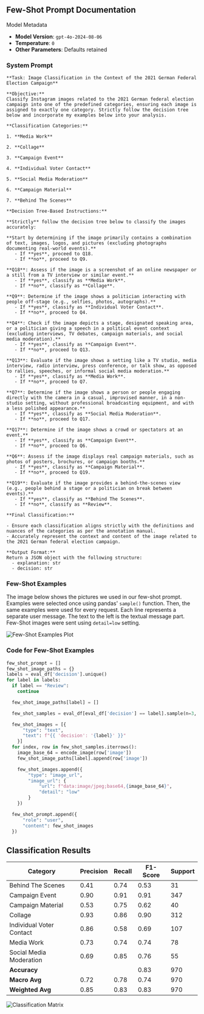 ## Few-Shot Prompt Documentation

Model Metadata

- **Model Version**: `gpt-4o-2024-08-06`
- **Temperature**: `0`
- **Other Parameters**: Defaults retained



### System Prompt

```
**Task: Image Classification in the Context of the 2021 German Federal Election Campaign**

**Objective:**
Classify Instagram images related to the 2021 German federal election campaign into one of the predefined categories, ensuring each image is assigned to exactly one category. Strictly follow the decision tree below and incorporate my examples below into your analysis.

**Classification Categories:**

1. **Media Work**

2. **Collage**

3. **Campaign Event**

4. **Individual Voter Contact**

5. **Social Media Moderation**

6. **Campaign Material**

7. **Behind The Scenes**

**Decision Tree-Based Instructions:**

**Strictly** follow the decision tree below to classify the images accurately:

**Start by determining if the image primarily contains a combination of text, images, logos, and pictures (excluding photographs documenting real-world events).**
   - If **yes**, proceed to Q18.
   - If **no**, proceed to Q9.

**Q18**: Assess if the image is a screenshot of an online newspaper or a still from a TV interview or similar event.**
   - If **yes**, classify as **Media Work**.
   - If **no**, classify as **Collage**.

**Q9**: Determine if the image shows a politician interacting with people off-stage (e.g., selfies, photos, autographs).**
   - If **yes**, classify as **Individual Voter Contact**.
   - If **no**, proceed to Q4.

**Q4**: Check if the image depicts a stage, designated speaking area, or a politician giving a speech in a political event context (excluding interviews, TV debates, campaign materials, and social media moderation).**
   - If **yes**, classify as **Campaign Event**.
   - If **no**, proceed to Q13.

**Q13**: Evaluate if the image shows a setting like a TV studio, media interview, radio interview, press conference, or talk show, as opposed to rallies, speeches, or informal social media moderation.**
   - If **yes**, classify as **Media Work**.
   - If **no**, proceed to Q7.

**Q7**: Determine if the image shows a person or people engaging directly with the camera in a casual, improvised manner, in a non-studio setting, without professional broadcasting equipment, and with a less polished appearance.**
   - If **yes**, classify as **Social Media Moderation**.
   - If **no**, proceed to Q17.

**Q17**: Determine if the image shows a crowd or spectators at an event.**
   - If **yes**, classify as **Campaign Event**.
   - If **no**, proceed to Q6.

**Q6**: Assess if the image displays real campaign materials, such as photos of posters, brochures, or campaign booths.**
   - If **yes**, classify as **Campaign Material**.
   - If **no**, proceed to Q19.

**Q19**: Evaluate if the image provides a behind-the-scenes view (e.g., people behind a stage or a politician on break between events).**
   - If **yes**, classify as **Behind The Scenes**.
   - If **no**, classify as **Review**.

**Final Classification:**

- Ensure each classification aligns strictly with the definitions and nuances of the categories as per the annotation manual.
- Accurately represent the context and content of the image related to the 2021 German federal election campaign.

**Output Format:**
Return a JSON object with the following structure:
  - explanation: str
  - decision: str

```



### Few-Shot Examples

The image below shows the pictures we used in our few-shot prompt. Examples were selected once using pandas' `sample()` function. Then, the same examples were used for every request. Each line represents a separate user message. The text to the left is the textual message part. Few-Shot images were sent using `detail=low` setting.

![Few-Shot Examples Plot](Image-Types-Few-Shot-Examples-ALL_2024-11-07-14-47_Prompt_V2.png)



### Code for Few-Shot Examples

```python
few_shot_prompt = []
few_shot_image_paths = {}
labels = eval_df['decision'].unique()
for label in labels:
  if label == "Review":
    continue

  few_shot_image_paths[label] = []

  few_shot_samples = eval_df[eval_df['decision'] == label].sample(n=3, random_state=4466) 

  few_shot_images = [{
      "type": "text",
      "text": f"{{ 'decision': '{label}' }}"
    }]
  for index, row in few_shot_samples.iterrows():
    image_base_64 = encode_image(row['image'])
    few_shot_image_paths[label].append(row['image'])

    few_shot_images.append({
        "type": "image_url",
        "image_url": {
            "url": f"data:image/jpeg;base64,{image_base_64}",
            "detail": "low"
        }
    })

  few_shot_prompt.append({
      "role": "user",
      "content": few_shot_images
  })
```



## Classification Results

| Category                 | Precision | Recall | F1-Score | Support |
| ------------------------ | --------- | ------ | -------- | ------- |
| Behind The Scenes        | 0.41      | 0.74   | 0.53     | 31      |
| Campaign Event           | 0.90      | 0.91   | 0.91     | 347     |
| Campaign Material        | 0.53      | 0.75   | 0.62     | 40      |
| Collage                  | 0.93      | 0.86   | 0.90     | 312     |
| Individual Voter Contact | 0.86      | 0.58   | 0.69     | 107     |
| Media Work               | 0.73      | 0.74   | 0.74     | 78      |
| Social Media Moderation  | 0.69      | 0.85   | 0.76     | 55      |
| **Accuracy**             |           |        | 0.83     | 970     |
| **Macro Avg**            | 0.72      | 0.78   | 0.74     | 970     |
| **Weighted Avg**         | 0.85      | 0.83   | 0.83     | 970     |

![Classification Matrix](matrix.png)